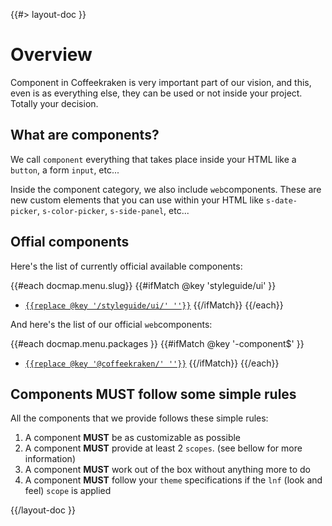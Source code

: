<!--
/**
 * @name            Overview
 * @namespace       doc.components
 * @type            Markdown
 * @platform        md
 * @status          stable
 * @menu            Documentation / Components           /doc/components/overview
 *
 * @since           2.0.0
 * @author    Olivier Bossel <olivier.bossel@gmail.com> (https://coffeekraken.io)
 */
-->

{{#> layout-doc }}

# Overview

Component in Coffeekraken is very important part of our vision, and this, even is as everything else, they can be used or not inside your project. Totally your decision.

## What are components?

We call `component` everything that takes place inside your HTML like a `button`, a form `input`, etc...

Inside the component category, we also include `web`components. These are new custom elements that you can use within your HTML like `s-date-picker`, `s-color-picker`, `s-side-panel`, etc...

## Offial components

Here's the list of currently official available components:

{{#each docmap.menu.slug}}
{{#ifMatch @key 'styleguide\/ui' }}
- [`{{replace @key '/styleguide/ui/' ''}}`]({{@key}})
{{/ifMatch}}
{{/each}}

And here's the list of our official `web`components:

{{#each docmap.menu.packages }}
{{#ifMatch @key '-component$' }}
- [`{{replace @key '@coffeekraken/' ''}}`](/{{@key}}/doc/readme)
{{/ifMatch}}
{{/each}}

## Components MUST follow some simple rules

All the components that we provide follows these simple rules:

1. A component **MUST** be as customizable as possible
2. A component **MUST** provide at least 2 `scopes`. (see bellow for more information)
3. A component **MUST** work out of the box without anything more to do
4. A component **MUST** follow your `theme` specifications if the `lnf` (look and feel) `scope` is applied

{{/layout-doc }}

